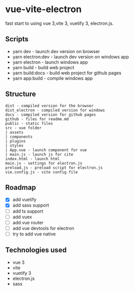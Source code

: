 # vue-vite-electron
fast start to using vue 3,vite 3, vuetify 3, electron.js.

## Scripts 
- yarn dev - launch dev version on browser
- yarn electron:dev - launch dev version on windows app 
- yarn electron - launch windows app 
- yarn build - build web project
- yarn build:docs - build web project for github pages
- yarn app:build - compile windows app

## Structure
```
dist - compiled version for the browser
dist_electron - compiled version for windows
docs - compiled version for github pages
github - files for readme.md
public - static files
src - vue folder
| assets 
| components
| plugins
| styles
| App.vue - launch component for vue
| main.js - launch js for cite
index.html - launch html
main.js - settings for electron.js
preload.js - preload script for electron.js
vie.config.js - vite config file
```
## Roadmap
- [x] add vuetify
- [x] add sass support
- [ ] add ts support
- [ ] add vuex
- [ ] add vue router
- [ ] add vue devtools for electron
- [ ] try to add vue native
## Technologies used 
- vue 3
- vite
- vuetify 3
- electron.js
- sass
